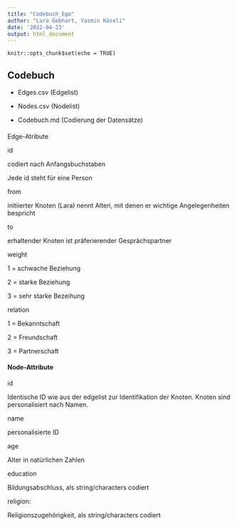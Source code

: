 ```yaml
---
title: "Codebuch_Ego"
author: "Lara Gebhart, Yasmin Köseli"
date: '2022-04-23'
output: html_document
---
```


```{r setup, include=FALSE}
knitr::opts_chunk$set(echo = TRUE)
```

## Codebuch

-   Edges.csv (Edgelist)

-   Nodes.csv (Nodelist)

-   Codebuch.md (Codierung der Datensätze)

#### 
Edge-Atribute

id

codiert nach Anfangsbuchstaben

Jede id steht für eine Person

from

initiierter Knoten (Lara) nennt Alteri, mit denen er wichtige Angelegenheiten bespricht

to

erhaltender Knoten ist präferierender Gesprächspartner

weight

1 = schwache Beziehung

2 = starke Beziehung

3 = sehr starke Bezeihung

relation

1 = Bekanntschaft

2 = Freundschaft

3 = Partnerschaft

#### Node-Attribute

id

Identische ID wie aus der edgelist zur Identifikation der Knoten. Knoten sind personalisiert nach Namen.

name

personalisierte ID

age

Alter in natürlichen Zahlen

education

Bildungsabschluss, als string/characters codiert

religion:

Religionszugehörigkeit, als string/characters codiert
